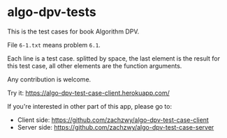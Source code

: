 # algo-dpv-tests

This is the test cases for book Algorithm DPV.

File `6-1.txt` means problem `6.1`.

Each line is a test case. splitted by space, the last element is the result for this test case, all other elements are the function arguments.

Any contribution is welcome.

Try it: https://algo-dpv-test-case-client.herokuapp.com/

If you're interested in other part of this app, please go to:

- Client side: https://github.com/zachzwy/algo-dpv-test-case-client
- Server side: https://github.com/zachzwy/algo-dpv-test-case-server
